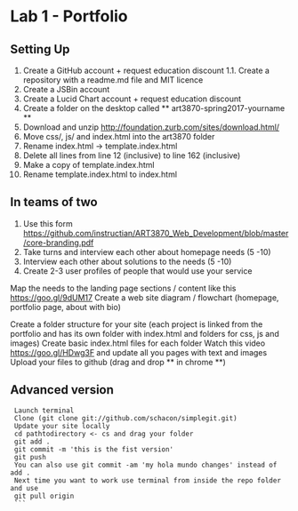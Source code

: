 # Lab 1 - Portfolio

## Setting Up
1. Create a GitHub account + request education discount
  1.1. Create a repository with a readme.md file and MIT licence
2. Create a JSBin account
3. Create a Lucid Chart account + request education discount
4. Create a folder on the desktop called ** art3870-spring2017-yourname **
5. Download and unzip http://foundation.zurb.com/sites/download.html/
6. Move css/, js/ and index.html into the art3870 folder
7. Rename index.html -> template.index.html
8. Delete all lines from line 12 (inclusive) to line 162 (inclusive)
9. Make a copy of template.index.html
10. Rename template.index.html to index.html


## In teams of two
1. Use this form https://github.com/instructian/ART3870_Web_Development/blob/master/core-branding.pdf
1. Take turns and interview each other about homepage needs (5 -10)
2. Interview each other about solutions to the needs (5 -10)
3. Create 2-3 user profiles of people that would use your service


Map the needs to the landing page sections / content like this https://goo.gl/9dUM17
Create a web site diagram / flowchart (homepage, portfolio page, about with bio)

Create a folder structure for your site (each project is linked from the portfolio and has its own folder with index.html and folders for css, js and images)
Create basic index.html files for each folder
Watch this video https://goo.gl/HDwg3F  and update all you pages with text and images
Upload your files to github (drag and drop ** in chrome **)

## Advanced version
   ```
    Launch terminal
    Clone (git clone git://github.com/schacon/simplegit.git)
    Update your site locally
    cd pathtodirectory <- cs and drag your folder
    git add .
    git commit -m 'this is the fist version'
    git push
    You can also use git commit -am 'my hola mundo changes' instead of add .  
    Next time you want to work use terminal from inside the repo folder and use
    git pull origin
    ```
